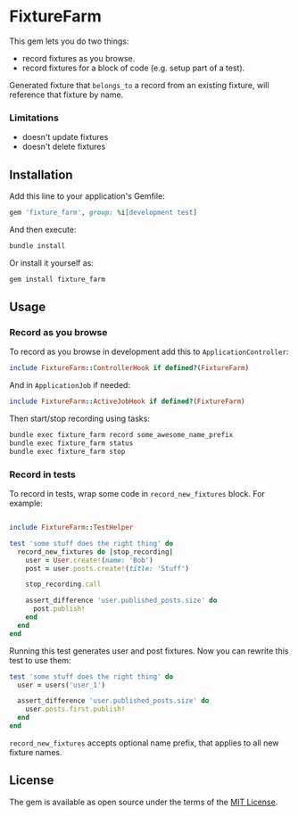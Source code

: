 # FixtureFarm

This gem lets you do two things:

- record fixtures as you browse.
- record fixtures for a block of code (e.g. setup part of a test).

Generated fixture that `belongs_to` a record from an existing fixture, will reference that fixture by name.

### Limitations

- doesn't update fixtures
- doesn't delete fixtures

## Installation

Add this line to your application's Gemfile:

```ruby
gem 'fixture_farm', group: %i[development test]
```

And then execute:

```bash
bundle install
```

Or install it yourself as:

```bash
gem install fixture_farm
```

## Usage

### Record as you browse

To record as you browse in development add this to `ApplicationController`:

```ruby
include FixtureFarm::ControllerHook if defined?(FixtureFarm)
```

And in `ApplicationJob` if needed:

```ruby
include FixtureFarm::ActiveJobHook if defined?(FixtureFarm)
```

Then start/stop recording using tasks:

```bash
bundle exec fixture_farm record some_awesome_name_prefix
bundle exec fixture_farm status
bundle exec fixture_farm stop
```

### Record in tests

To record in tests, wrap some code in `record_new_fixtures` block. For example:

```ruby

include FixtureFarm::TestHelper

test 'some stuff does the right thing' do
  record_new_fixtures do |stop_recording|
    user = User.create!(name: 'Bob')
    post = user.posts.create!(title: 'Stuff')

    stop_recording.call

    assert_difference 'user.published_posts.size' do
      post.publish!
    end
  end
end
```

Running this test generates user and post fixtures. Now you can rewrite this test to use them:

```ruby
test 'some stuff does the right thing' do
  user = users('user_1')

  assert_difference 'user.published_posts.size' do
    user.posts.first.publish!
  end
end
```

`record_new_fixtures` accepts optional name prefix, that applies to all new fixture names.

## License
The gem is available as open source under the terms of the [MIT License](https://opensource.org/licenses/MIT).
